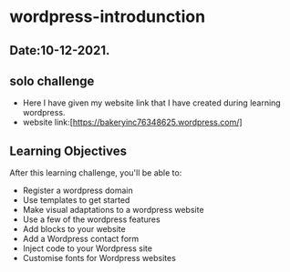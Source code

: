 # wordpress-introdunction

## Date:10-12-2021.
## solo challenge

- Here I have given my website link that I have created during learning wordpress.
- website link:[https://bakeryinc76348625.wordpress.com/]


## Learning Objectives 
After this learning challenge, you'll be able to:
- Register a wordpress domain
- Use templates to get started
- Make visual adaptations to a wordpress website
- Use a few of the wordpress features
- Add blocks to your website
- Add a Wordpress contact form
- Inject code to your Wordpress site
- Customise fonts for Wordpress websites
